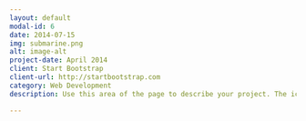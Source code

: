```yaml
---
layout: default
modal-id: 6
date: 2014-07-15
img: submarine.png
alt: image-alt
project-date: April 2014
client: Start Bootstrap
client-url: http://startbootstrap.com
category: Web Development
description: Use this area of the page to describe your project. The icon above is part of a free icon set by <a href="https://sellfy.com/p/8Q9P/jV3VZ/">Flat Icons</a>. On their website, you can download their free set with 16 icons, or you can purchase the entire set with 146 icons for only $12!

---
```

